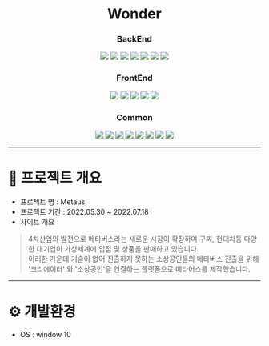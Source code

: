 <div align="center">   

# Wonder
   
### BackEnd   
<img src="https://img.shields.io/badge/Java-007396?style=for-the-badge&logo=Java&logoColor=white"/></a>
<img src="https://img.shields.io/badge/Jstl-007396?style=for-the-badge&logo=jstl&logoColor=white"/></a>
<img src="https://img.shields.io/badge/Oracle-red?style=for-the-badge&logo=oracle&logoColor=white"/></a>
<img src="https://img.shields.io/badge/SqlDeveloper-548294?style=for-the-badge&logo=sqldeveloper&logoColor=white"/></a>
<img src="https://img.shields.io/badge/MyBatis-black?style=for-the-badge&logo=bybatis&logoColor=white"/></a>
<img src="https://img.shields.io/badge/Tomcat-F8DC75?style=for-the-badge&logo=apachetomcat&logoColor=black"/></a>
<img src="https://img.shields.io/badge/Spring-6DB33F?style=for-the-badge&logo=Spring&logoColor=white"/></a>   
### FrontEnd   
<img src="https://img.shields.io/badge/Html5-E34F26?style=for-the-badge&logo=Html5&logoColor=white"/></a>
<img src="https://img.shields.io/badge/CSS3-1572B6?style=for-the-badge&logo=CSS3&logoColor=white"/></a>
<img src="https://img.shields.io/badge/JavaScript-F7DF1E?style=for-the-badge&logo=javascript&logoColor=black"/></a>
<img src="https://img.shields.io/badge/jQuery-0769AD?style=for-the-badge&logo=jquery&logoColor=white"/></a>
<img src="https://img.shields.io/badge/Bootstrap-7952B3?style=for-the-badge&logo=bootstrap&logoColor=white"/></a>   
### Common   
<img src="https://img.shields.io/badge/kakao-FFCD00?style=for-the-badge&logo=kakao&logoColor=black"/></a>
<img src="https://img.shields.io/badge/naver-03C75A?style=for-the-badge&logo=naver&logoColor=white"/></a>
<img src="https://img.shields.io/badge/facebook-1877F2?style=for-the-badge&logo=facebook&logoColor=white"/></a>
<img src="https://img.shields.io/badge/Three.js-000000?style=for-the-badge&logo=Three.js&logoColor=white"/></a>
<img src="https://img.shields.io/badge/chart.js-FF6384?style=for-the-badge&logo=chart.js&logoColor=white"/></a>
<img src="https://img.shields.io/badge/sheet.js-007396?style=for-the-badge&logo=Java&logoColor=white"/></a>
<img src="https://img.shields.io/badge/DATA.go.kr-007396?style=for-the-badge&logo=Java&logoColor=white"/></a>
<img src="https://img.shields.io/badge/iamport-007396?style=for-the-badge&logo=Java&logoColor=white"/></a>



</div>

***
# 📌 프로젝트 개요

- 프로젝트 명 : Metaus
- 프로젝트 기간 : 2022.05.30 ~ 2022.07.18
- 사이트 개요   
> 4차산업의 발전으로 메타버스라는 새로운 시장이 확장하며 구찌, 현대차등 다양한 대기업이 가상세계에 입점 및 상품을 판매하고 있습니다.   
> 이러한 가운데 기술이 없어 진출하지 못하는 소상공인들의 메타버스 진출을 위해 '크리에이터' 와 '소상공인'을 연결하는 플랫폼으로 메타어스를 제작했습니다.   



   
***
# :gear: 개발환경   

- OS : window 10

